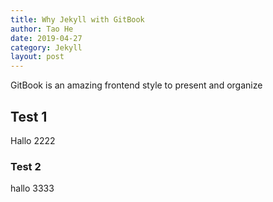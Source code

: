 ```yaml
---
title: Why Jekyll with GitBook
author: Tao He
date: 2019-04-27
category: Jekyll
layout: post
---
```


GitBook is an amazing frontend style to present and organize

## Test 1
Hallo 2222
### Test 2
hallo 3333